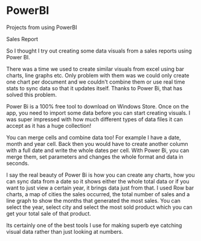 # PowerBI
Projects from using PowerBI

Sales Report

So I thought I try out creating some data visuals from a sales reports using Power BI. 

There was a time we used to create similar visuals from excel using bar charts, line graphs etc. Only problem with them was we could only create one chart per document and we couldn't combine them or use real time stats to sync data so that it updates itself. Thanks to Power Bi, that has solved this problem.

Power Bi is a 100% free tool to download on Windows Store. Once on the app, you need to import some data before you can start creating visuals. I was super impressed with how much different types of data files it can accept as it has a huge collection!

You can merge cells and combine data too! For example I have a date, month and year cell. Back then you would have to create another column with a full date and write the whole dates per cell. With Power Bi, you can merge them, set parameters and changes the whole format and data in seconds. 

I say the real beauty of Power Bi is how you can create any charts, how you can sync data from a date so it shows either the whole total data or if you want to just view a certain year, it brings data just from that. I used Row bar charts, a map of cities the sales occurred, the total number of sales and a line graph to show the months that generated the most sales. You can select the year, select city and select the most sold product which you can get your total sale of that product.

Its certainly one of the best tools I use for making superb eye catching visual data rather than just looking at numbers.
